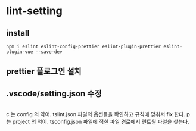 # lint-setting

## install 
```
npm i eslint eslint-config-prettier eslint-plugin-prettier eslint-plugin-vue --save-dev
```

## prettier 플로그인 설치

## .vscode/setting.json 수정
```JSON

```

c 는 config 의 약어. tslint.json 파일의 옵션들을 확인하고 규칙에 맞춰서 fix 한다.
p 는 project 의 약어. tsconfig.json 파일에 적힌 파일 경로에서 린트될 파일을 찾는다.